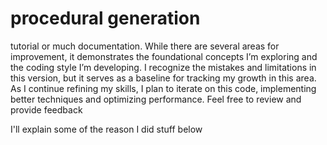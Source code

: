 # procedural generation
tutorial or much documentation. While there are several areas for improvement, it demonstrates the foundational concepts I’m exploring and the coding style I’m developing.  I recognize the mistakes and limitations in this version, but it serves as a baseline for tracking my growth in this area. As I continue refining my skills, I plan to iterate on this code, implementing better techniques and optimizing performance.  Feel free to review and provide feedback 

I'll explain some of the reason I did stuff below 
